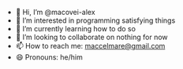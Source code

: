 - 👋 Hi, I’m @macovei-alex
- 👀 I’m interested in programming satisfying things
- 🌱 I’m currently learning how to do so
- 💞️ I’m looking to collaborate on nothing for now
- 📫 How to reach me: maccelmare@gmail.com
- 😄 Pronouns: he/him

<!---
macovei-alex/macovei-alex is a ✨ special ✨ repository because its `README.md` (this file) appears on your GitHub profile.
You can click the Preview link to take a look at your changes.
--->
